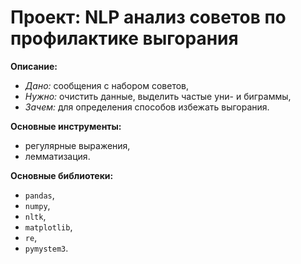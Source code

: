 # **Проект:** NLP анализ советов по профилактике выгорания

**Описание:**
  - *Дано:* сообщения с набором советов,
  - *Нужно:* очистить данные, выделить частые уни- и биграммы,
  - *Зачем:* для определения способов избежать выгорания.

**Основные инструменты:** 
  - регулярные выражения, 
  - лемматизация.

**Основные библиотеки:** 
  - `pandas`, 
  - `numpy`, 
  - `nltk`, 
  - `matplotlib`, 
  - `re`,
  - `pymystem3`.
